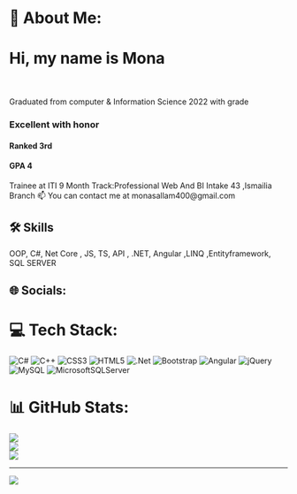 # 💫 About Me:
<h1>Hi, my name is Mona</h1><br><br>
Graduated from computer & Information Science 2022 with grade<h3>Excellent with honor</h3>
<h4>Ranked 3rd</h4>
<h4>GPA 4</h4> 
Trainee at ITI 9 Month
Track:Professional Web And BI Intake 43 ,Ismailia Branch
📫 You can contact me at  monasallam400@gmail.com


## 🛠 Skills
OOP, C#, Net Core , JS, TS, API , .NET, Angular ,LINQ ,Entityframework, SQL SERVER

## 🌐 Socials:


# 💻 Tech Stack:
![C#](https://img.shields.io/badge/c%23-%23239120.svg?style=for-the-badge&logo=c-sharp&logoColor=white) ![C++](https://img.shields.io/badge/c++-%2300599C.svg?style=for-the-badge&logo=c%2B%2B&logoColor=white) ![CSS3](https://img.shields.io/badge/css3-%231572B6.svg?style=for-the-badge&logo=css3&logoColor=white) ![HTML5](https://img.shields.io/badge/html5-%23E34F26.svg?style=for-the-badge&logo=html5&logoColor=white) ![.Net](https://img.shields.io/badge/.NET-5C2D91?style=for-the-badge&logo=.net&logoColor=white) ![Bootstrap](https://img.shields.io/badge/bootstrap-%23563D7C.svg?style=for-the-badge&logo=bootstrap&logoColor=white) ![Angular](https://img.shields.io/badge/angular-%23DD0031.svg?style=for-the-badge&logo=angular&logoColor=white) ![jQuery](https://img.shields.io/badge/jquery-%230769AD.svg?style=for-the-badge&logo=jquery&logoColor=white) ![MySQL](https://img.shields.io/badge/mysql-%2300f.svg?style=for-the-badge&logo=mysql&logoColor=white) ![MicrosoftSQLServer](https://img.shields.io/badge/Microsoft%20SQL%20Sever-CC2927?style=for-the-badge&logo=microsoft%20sql%20server&logoColor=white)
# 📊 GitHub Stats:
![](https://github-readme-stats.vercel.app/api?username=Mona400&theme=dark&hide_border=false&include_all_commits=true&count_private=false)<br/>
![](https://github-readme-streak-stats.herokuapp.com/?user=Mona400&theme=dark&hide_border=false)<br/>
![](https://github-readme-stats.vercel.app/api/top-langs/?username=Mona400&theme=dark&hide_border=false&include_all_commits=true&count_private=false&layout=compact)

---
[![](https://visitcount.itsvg.in/api?id=Mona400&icon=0&color=0)](https://visitcount.itsvg.in)

<!-- Proudly created with GPRM ( https://gprm.itsvg.in ) -->

